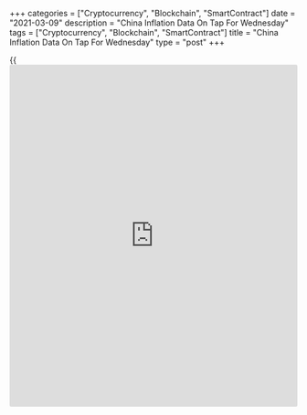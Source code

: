+++
categories = ["Cryptocurrency", "Blockchain", "SmartContract"]
date = "2021-03-09"
description = "China Inflation Data On Tap For Wednesday"
tags = ["Cryptocurrency", "Blockchain", "SmartContract"]
title = "China Inflation Data On Tap For Wednesday"
type = "post"
+++

{{<iframe id="large-banner" src="https://www.bounty.group/#slide=18.0" width="100%" height="600" scrolling="no" style="border: 0px solid rgb(216, 221, 230); border-radius: 3px;">}}

China will on Wednesday release February figures for consumer and
producer prices, highlighting a modest day for Asia-Pacific economic
activity.

Overall inflation is expected to rise 0.4 percent on month and fall 0.4
percent on year after gaining 1.0 percent on month and sinking 0.3
percent on year in January. Producer prices are tipped to advance 1.5
percent on year after gaining 0.3 percent in the previous month.

Australia will see March results for the consumer confidence index from
Westpac and January data for building permits. In February, the Westpac
index climbed 1.9 percent to a score of 109.1. Building permits are
predicted to plummet 19.4 percent on month after rising 12.0 percent in
December.

New Zealand will provide February figures for electronic retail card
spending; in January, card spending was down 0.4 percent on month and up
1.9 percent on year.

For comments and feedback [contact](https://www.playgroundfx.com/contact/): editorial@rtt[news](https://www.letsplayfx.com/blog/forex-news-website/).com

[Economic News][1]

 **What parts of the world are seeing the best (and worst) economic
performances lately? Click[here][2] to check out our [Econ Scorecard][2]
and find out! See up-to-the-moment [ranking](https://www.playgroundfx.com/blog/crypto-exchange-ranking/)s for the best and worst
performers in [GDP][3], [unemployment rate][4], [inflation][5] and much
more.**

   1. www.rtt[news](https://www.letsplayfx.com/blog/forex-news-website/).com/Content/EconomicNews.aspx
   2. www.rtt[news](https://www.letsplayfx.com/blog/forex-news-website/).com/economic-scorecard/world-rank/PPI/highest-performance.aspx
   3. www.rtt[news](https://www.letsplayfx.com/blog/forex-news-website/).com/economic-scorecard/world-rank/GDP/highest-performance.aspx
   4. www.rtt[news](https://www.letsplayfx.com/blog/forex-news-website/).com/economic-scorecard/world-rank/unemployment-rate/lowest-performance.aspx
   5. www.rtt[news](https://www.letsplayfx.com/blog/forex-news-website/).com/economic-scorecard/world-rank/CPI/highest-performance.aspx